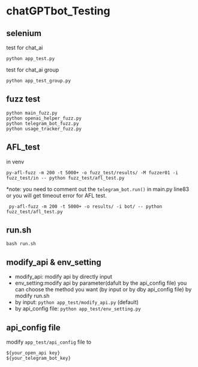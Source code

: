 # chatGPTbot_Testing
## selenium
test for chat_ai
```
python app_test.py
```


test for chat_ai group
```
python app_test_group.py
```

## fuzz test

```
python main_fuzz.py
python openai_helper_fuzz.py
python telegram_bot_fuzz.py
python usage_tracker_fuzz.py
```

## AFL_test
in venv
```
py-afl-fuzz -m 200 -t 5000+ -o fuzz_test/results/ -M fuzzer01 -i fuzz_test/in -- python fuzz_test/afl_test.py
```
*note: you need to comment out the `telegram_bot.run()` in main.py line83 or you will get timeout error for AFL test.

```
 py-afl-fuzz -m 200 -t 5000+ -o results/ -i bot/ -- python fuzz_test/afl_test.py
```


## run.sh
```
bash run.sh
```

## modify_api & env_setting
* modify_api: modify api by directly input
* env_setting:modify api by parameter(dafult by the api_config file)
you can choose the method you want (by input or by dby api_config file) by modify run.sh 
* by input: `python app_test/modify_api.py`   (default)
* by api_config file: `python app_test/env_setting.py`

## api_config file
modify `app_test/api_config` file to
```
${your_open_api key} 
${your_telegram_bot_key}
````
